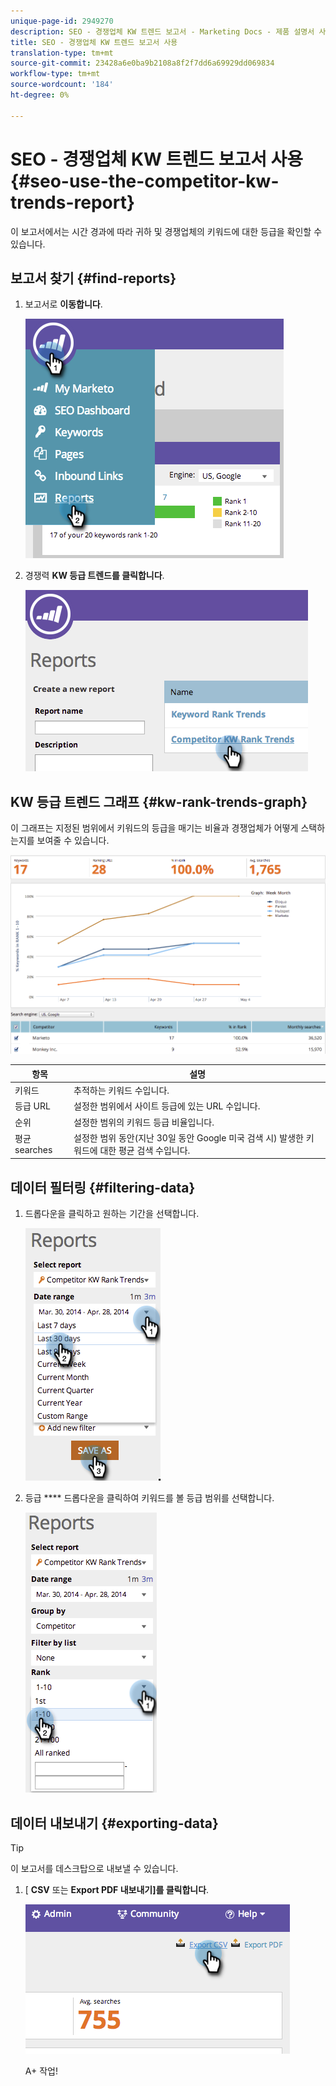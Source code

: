 ```yaml
---
unique-page-id: 2949270
description: SEO - 경쟁업체 KW 트렌드 보고서 - Marketing Docs - 제품 설명서 사용
title: SEO - 경쟁업체 KW 트렌드 보고서 사용
translation-type: tm+mt
source-git-commit: 23428a6e0ba9b2108a8f2f7dd6a69929dd069834
workflow-type: tm+mt
source-wordcount: '184'
ht-degree: 0%

---
```



# SEO - 경쟁업체 KW 트렌드 보고서 사용 {#seo-use-the-competitor-kw-trends-report}

이 보고서에서는 시간 경과에 따라 귀하 및 경쟁업체의 키워드에 대한 등급을 확인할 수 있습니다.

## 보고서 찾기 {#find-reports}

1. 보고서로 **이동합니다**.

   ![](assets/image2014-9-18-14-3a6-3a18.png)

1. 경쟁력 **KW 등급 트렌드를 클릭합니다**.

   ![](assets/image2014-9-18-14-3a6-3a37.png)

## KW 등급 트렌드 그래프 {#kw-rank-trends-graph}

이 그래프는 지정된 범위에서 키워드의 등급을 매기는 비율과 경쟁업체가 어떻게 스택하는지를 보여줄 수 있습니다.

![](assets/image2014-9-18-14-3a7-3a1.png)

| 항목 | 설명 |
|---|---|
| 키워드 | 추적하는 키워드 수입니다. |
| 등급 URL | 설정한 범위에서 사이트 등급에 있는 URL 수입니다. |
| 순위 | 설정한 범위의 키워드 등급 비율입니다. |
| 평균 searches | 설정한 범위 동안(지난 30일 동안 Google 미국 검색 시) 발생한 키워드에 대한 평균 검색 수입니다. |

## 데이터 필터링 {#filtering-data}

1. 드롭다운을 클릭하고 원하는 기간을 선택합니다.

   ![](assets/image2014-9-18-14-3a7-3a17.png)

1. 등급 **** 드롭다운을 클릭하여 키워드를 볼 등급 범위를 선택합니다.

   ![](assets/image2014-9-18-14-3a8-3a26.png)

## 데이터 내보내기  {#exporting-data}

>[!TIP]
>
>이 보고서를 데스크탑으로 내보낼 수 있습니다.

1. [ **CSV** 또는 **Export PDF 내보내기]를 클릭합니다**.

   ![](assets/image2014-9-18-14-3a9-3a49.png)

   A+ 작업!

